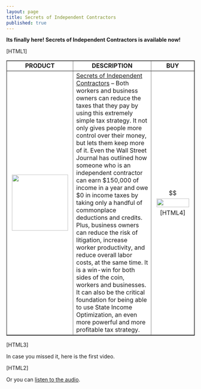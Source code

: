 ```yaml
---
layout: page
title: Secrets of Independent Contractors
published: true
---
```

<p><strong>Its finally here! Secrets of Independent Contractors is available now!</strong></p>
<p>[HTML1]</p>
<table style="background-color: #ffffff;" border="1" width="800" cellspacing="3" cellpadding="3">
<tbody>
<tr>
<td style="text-align: center;"><strong>PRODUCT</strong></td>
<td style="text-align: center;"><strong>DESCRIPTION</strong></td>
<td style="text-align: center;"><strong>BUY</strong></td>
</tr>
<tr>
<td style="text-align: center;"><a href="http://www.howtovanish.com/products/secrets-of-independent-contractors/"><img class="alignleft size-medium wp-image-2533" style="border: 5px solid white;" title="secrets of independent contractors" src="{{ site.baseurl }}/images/secret-independent-contractors-250.jpg" alt="" width="150" height="150" /></a></td>
<td style="text-align: left;"><a href="http://www.howtovanish.com/products/secrets-of-independent-contractors/" target="_blank">Secrets of Independent Contractors</a> – Both workers and business owners can reduce the taxes that they pay by using this extremely simple tax strategy. It not only gives people more control over their money, but lets them keep more of it. Even the Wall Street Journal has outlined how someone who is an independent contractor can earn $150,000 of income in a year and owe $0 in income taxes by taking only a handful of commonplace deductions and credits. Plus, business owners can reduce the risk of litigation, increase worker productivity, and reduce overall labor costs, at the same time. It is a win-win for both sides of the coin, workers and businesses. It can also be the critical foundation for being able to use State Income Optimization, an even more powerful and more profitable tax strategy.</td>
<td style="text-align: center;"><center>$$</center><a href="http://www.howtovanish.com/secretofindependentcontractors"><img class="aligncenter size-medium wp-image-2533" style="border: 5px solid white;" title="add to cart" src="{{ site.baseurl }}/images/add-to-cart.jpg" alt="" width="87" height="23" /></a>[HTML4]</td>
</tr>
</tbody>
</table>
<p>[HTML3]</p>
<p>In case you missed it, here is the first video.</p>
<p>[HTML2]</p>
<p>Or you can <a href="http://www.howtovanish.com/videos/ICLaunchAudio.mp3">listen to the audio</a>.</p>
